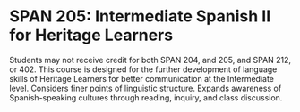 # SPAN 205: Intermediate Spanish II for Heritage Learners

Students may not receive credit for both SPAN 204, and 205, and SPAN 212, or 402. This course is designed for the further development of language skills of Heritage Learners for better communication at the Intermediate level. Considers finer points of linguistic structure. Expands awareness of Spanish-speaking cultures through reading, inquiry, and class discussion.